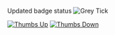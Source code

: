 Updated badge status
![Grey Tick](https://img.shields.io/badge/status-new-lightgrey)

[![Thumbs Up](https://img.icons8.com/emoji/48/000000/thumbs-up.png)](/c:/Projects/Learning/GithubCopilot/Thon2025/Actions/gh-actions-practice/ADRApproval.md)
[![Thumbs Down](https://img.icons8.com/?size=48&id=cPJTvqEzTYvb&format=png&color=000000)](/c:/Projects/Learning/GithubCopilot/Thon2025/Actions/gh-actions-practice/ADRApproval.md)

